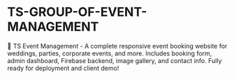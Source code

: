 # TS-GROUP-OF-EVENT-MANAGEMENT
🎉 TS Event Management - A complete responsive event booking website for weddings, parties, corporate events, and more. Includes booking form, admin dashboard, Firebase backend, image gallery, and contact info. Fully ready for deployment and client demo!
